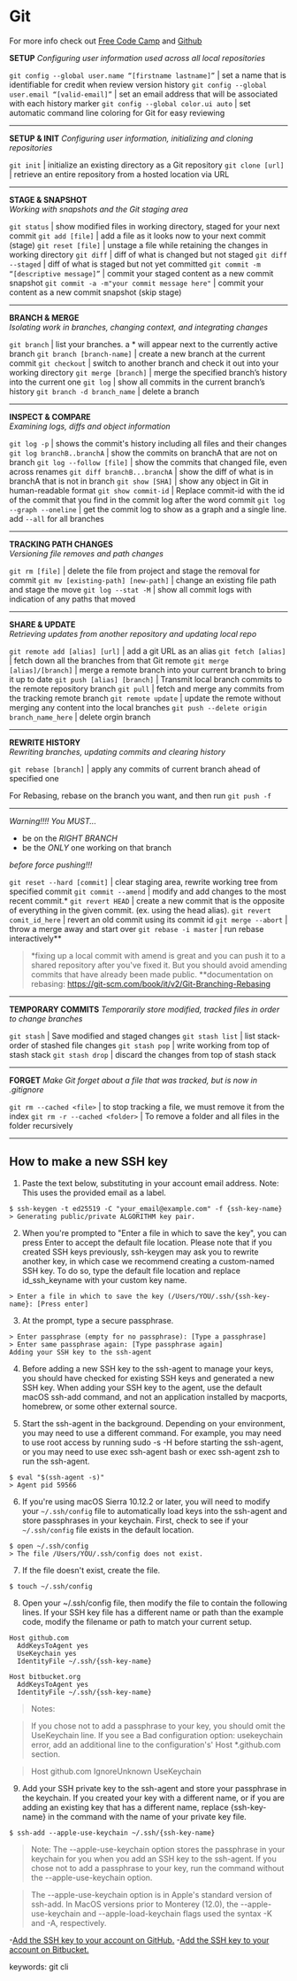 # Git 

For more info check out [Free Code Camp](https://www.freecodecamp.org/news/git-cheat-sheet/) and [Github](https://education.github.com/git-cheat-sheet-education.pdf)

**SETUP**
_Configuring user information used across all local repositories_

``git config --global user.name “[firstname lastname]”`` | set a name that is identifiable for credit when review version history
``git config --global user.email “[valid-email]”``       | set an email address that will be associated with each history marker
``git config --global color.ui auto``                    | set automatic command line coloring for Git for easy reviewing
___

**SETUP & INIT**
_Configuring user information, initializing and cloning repositories_

``git init``        | initialize an existing directory as a Git repository
``git clone [url]`` | retrieve an entire repository from a hosted location via URL
___

**STAGE & SNAPSHOT**                             
_Working with snapshots and the Git staging area_

``git status``                                 | show modified files in working directory, staged for your next commit
``git add [file]``                             | add a file as it looks now to your next commit (stage)
``git reset [file]``                           | unstage a file while retaining the changes in working directory
``git diff``                                   | diff of what is changed but not staged
``git diff --staged``                          | diff of what is staged but not yet committed
``git commit -m “[descriptive message]”``      | commit your staged content as a new commit snapshot
``git commit -a -m"your commit message here"`` | commit your content as a new commit snapshot (skip stage)
___

**BRANCH & MERGE**              
_Isolating work in branches, changing context, and integrating changes_

``git branch``                | list your branches. a * will appear next to the currently active branch
``git branch [branch-name]``  | create a new branch at the current commit
``git checkout``              | switch to another branch and check it out into your working directory
``git merge [branch]``        | merge the specified branch’s history into the current one
``git log``                   | show all commits in the current branch’s history
``git branch -d branch_name`` | delete a branch
___

**INSPECT & COMPARE**            
_Examining logs, diffs and object information_

``git log -p``                 | shows the commit's history including all files and their changes
``git log branchB..branchA``   | show the commits on branchA that are not on branch
``git log --follow [file]``    | show the commits that changed file, even across renames
``git diff branchB...branchA`` | show the diff of what is in branchA that is not in branch
``git show [SHA]``             | show any object in Git in human-readable format
``git show commit-id``         | Replace commit-id with the id of the commit that you find in the commit log after the word commit
``git log --graph --oneline``  | get the commit log to show as a graph and a single line. add ``--all`` for all branches
___

**TRACKING PATH CHANGES**               
_Versioning file removes and path changes_

``git rm [file]``                     | delete the file from project and stage the removal for commit
``git mv [existing-path] [new-path]`` | change an existing file path and stage the move
``git log --stat -M``                 | show all commit logs with indication of any paths that moved
___

**SHARE & UPDATE**                              
_Retrieving updates from another repository and updating local repo_

``git remote add [alias] [url]``              | add a git URL as an alias
``git fetch [alias]``                         | fetch down all the branches from that Git remote
``git merge [alias]/[branch]``                | merge a remote branch into your current branch to bring it up to date
``git push [alias] [branch]``                 | Transmit local branch commits to the remote repository branch
``git pull``                                  | fetch and merge any commits from the tracking remote branch
``git remote update``                         | update the remote without merging any content into the local branches
``git push --delete origin branch_name_here`` | delete orgin branch
___

**REWRITE HISTORY**             
_Rewriting branches, updating commits and clearing history_

``git rebase [branch]``       | apply any commits of current branch ahead of specified one

For Rebasing, rebase on the branch you want, and then run ``git push -f`` 
___
_Warning!!!! You MUST..._
- be on the _RIGHT BRANCH_
- be the _ONLY_ one working on that branch

_before force pushing!!!_

``git reset --hard [commit]`` | clear staging area, rewrite working tree from specified commit
``git commit --amend``        | modify and add changes to the most recent commit.*
``git revert HEAD``           | create a new commit that is the opposite of everything in the given commit. (ex. using the head alias).
``git revert comit_id_here``  | revert an old commit using its commit id
``git merge --abort``         | throw a merge away and start over
``git rebase -i master``      | run rebase interactively**

> *fixing up a local commit with amend is great and you can push it to a shared repository after you've fixed it. But you should avoid amending commits that have already been made public.
> **documentation on rebasing: https://git-scm.com/book/it/v2/Git-Branching-Rebasing
___

**TEMPORARY COMMITS** 
_Temporarily store modified, tracked files in order to change branches_

``git stash``       | Save modified and staged changes
``git stash list``  | list stack-order of stashed file changes
``git stash pop``   | write working from top of stash stack
``git stash drop``  | discard the changes from top of stash stack
___

**FORGET** 
_Make Git forget about a file that was tracked, but is now in .gitignore_

``git rm --cached <file>``       | to stop tracking a file, we must remove it from the index
``git rm -r --cached <folder>``  | To remove a folder and all files in the folder recursively
___

## How to make a new SSH key

1. Paste the text below, substituting in your account email address. Note: This uses the provided email as a label.
```
$ ssh-keygen -t ed25519 -C "your_email@example.com" -f {ssh-key-name}
> Generating public/private ALGORITHM key pair.
```
2. When you're prompted to "Enter a file in which to save the key", you can press Enter to accept the default file location. Please note that if you created SSH keys previously, ssh-keygen may ask you to rewrite another key, in which case we recommend creating a custom-named SSH key. To do so, type the default file location and replace id_ssh_keyname with your custom key name.
```
> Enter a file in which to save the key (/Users/YOU/.ssh/{ssh-key-name}: [Press enter]
```
3. At the prompt, type a secure passphrase.
```
> Enter passphrase (empty for no passphrase): [Type a passphrase]
> Enter same passphrase again: [Type passphrase again]
Adding your SSH key to the ssh-agent
```
4. Before adding a new SSH key to the ssh-agent to manage your keys, you should have checked for existing SSH keys and generated a new SSH key. When adding your SSH key to the agent, use the default macOS ssh-add command, and not an application installed by macports, homebrew, or some other external source.

5. Start the ssh-agent in the background. Depending on your environment, you may need to use a different command. For example, you may need to use root access by running sudo -s -H before starting the ssh-agent, or you may need to use exec ssh-agent bash or exec ssh-agent zsh to run the ssh-agent.
```
$ eval "$(ssh-agent -s)"
> Agent pid 59566
```
6. If you're using macOS Sierra 10.12.2 or later, you will need to modify your ``~/.ssh/config`` file to automatically load keys into the ssh-agent and store passphrases in your keychain. First, check to see if your ``~/.ssh/config`` file exists in the default location.
```
$ open ~/.ssh/config
> The file /Users/YOU/.ssh/config does not exist.
```
7. If the file doesn't exist, create the file.
```
$ touch ~/.ssh/config
```
8. Open your ~/.ssh/config file, then modify the file to contain the following lines. If your SSH key file has a different name or path than the example code, modify the filename or path to match your current setup.
```
Host github.com
  AddKeysToAgent yes
  UseKeychain yes
  IdentityFile ~/.ssh/{ssh-key-name}

Host bitbucket.org
  AddKeysToAgent yes
  IdentityFile ~/.ssh/{ssh-key-name}

```
>Notes:

>If you chose not to add a passphrase to your key, you should omit the UseKeychain line.
>If you see a Bad configuration option: usekeychain error, add an additional line to the configuration's' Host *.github.com section.

>Host github.com
>  IgnoreUnknown UseKeychain

9. Add your SSH private key to the ssh-agent and store your passphrase in the keychain. If you created your key with a different name, or if you are adding an existing key that has a different name, replace {ssh-key-name} in the command with the name of your private key file.
```
$ ssh-add --apple-use-keychain ~/.ssh/{ssh-key-name}
```
> Note: The --apple-use-keychain option stores the passphrase in your keychain for you when you add an SSH key to the ssh-agent. If you chose not to add a passphrase to your key, run the command without the --apple-use-keychain option.

>The --apple-use-keychain option is in Apple's standard version of ssh-add. In MacOS versions prior to Monterey (12.0), the --apple-use-keychain and --apple-load-keychain flags used the syntax -K and -A, respectively.

-[Add the SSH key to your account on GitHub.](https://docs.github.com/en/authentication/connecting-to-github-with-ssh/adding-a-new-ssh-key-to-your-github-account )
-[Add the SSH key to your account on Bitbucket.](https://support.atlassian.com/bitbucket-cloud/docs/set-up-personal-ssh-keys-on-macos/#Provide-Bitbucket-Cloud-with-your-public-key)

keywords: git cli